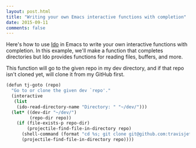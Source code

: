 ```yaml
---
layout: post.html
title: "Writing your own Emacs interactive functions with completion"
date: 2015-09-11
comments: false
---
```


Here's how to use [Ido](http://emacswiki.org/emacs/InteractivelyDoThings) in Emacs to write your own interactive functions with completion. In this example, we'll make a function that completes directories but Ido provides functions for reading files, buffers, and more.

This function will go to the given repo in my dev directory, and if that repo isn't cloned yet, will clone it from my GitHub first.

``` scheme
(defun tj-goto (repo)
  "Go to or clone the given dev `repo'."
  (interactive
   (list
    (ido-read-directory-name "Directory: " "~/dev/")))
  (let* ((dev-dir "~/dev/")
         (repo-dir repo))
    (if (file-exists-p repo-dir)
        (projectile-find-file-in-directory repo)
      (shell-command (format "cd %s; git clone git@github.com:travisjeffery/%s.git" dev-dir repo))
      (projectile-find-file-in-directory repo))))
```
